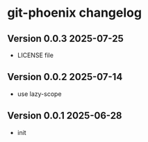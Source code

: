 # git-phoenix changelog

## Version 0.0.3 2025-07-25
  * LICENSE file

## Version 0.0.2 2025-07-14
  * use lazy-scope

## Version 0.0.1 2025-06-28
  * init
